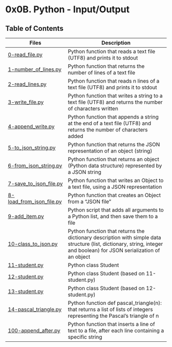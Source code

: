 # 0x0B. Python - Input/Output

## Table of Contents

Files | Description
----- | -----------
[0-read_file.py](./0-read_file.py) | Python function that reads a text file (UTF8) and prints it to stdout
[1-number_of_lines.py](./1-number_of_lines.py) | Python function that returns the number of lines of a text file
[2-read_lines.py](./2-read_lines.py) | Python function that reads n lines of a text file (UTF8) and prints it to stdout
[3-write_file.py](./3-write_file.py) | Python function that writes a string to a text file (UTF8) and returns the number of characters written
[4-append_write.py](./4-append_write.py) | Python function that appends a string at the end of a text file (UTF8) and returns the number of characters added
[5-to_json_string.py](./5-to_json_string.py) | Python function that returns the JSON representation of an object (string)
[6-from_json_string.py](./6-from_json_string.py) | Python function that returns an object (Python data structure) represented by a JSON string
[7-save_to_json_file.py](./7-save_to_json_file.py) | Python function that writes an Object to a text file, using a JSON representation
[8-load_from_json_file.py](./8-load_from_json_file.py) | Python function that creates an Object from a “JSON file”
[9-add_item.py](./9-add_item.py) | Python script that adds all arguments to a Python list, and then save them to a file
[10-class_to_json.py](./10-class_to_json.py) | Python function that returns the dictionary description with simple data structure (list, dictionary, string, integer and boolean) for JSON serialization of an object
[11-student.py](./11-student.py) | Python class Student
[12-student.py](./12-student.py) | Python class Student (based on 11-student.py)
[13-student.py](./13-student.py) | Python class Student (based on 12-student.py)
[14-pascal_triangle.py](./14-pascal_triangle.py) | Python function def pascal_triangle(n): that returns a list of lists of integers representing the Pascal’s triangle of n
[100-append_after.py](./100-append_after.py) | Python function that inserts a line of text to a file, after each line containing a specific string

